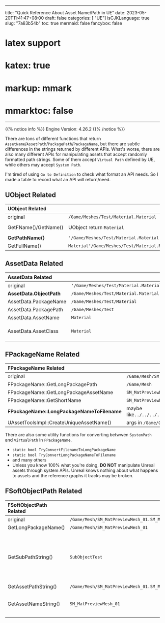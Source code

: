 
---
title: "Quick Reference About Asset Name/Path in UE"
date: 2023-05-20T11:41:47+08:00
draft: false
categories: [ "UE"]
isCJKLanguage: true
slug: "7a83b54b"
toc: true
mermaid: false
fancybox: false
# latex support
# katex: true
# markup: mmark
# mmarktoc: false 
---


{{% notice info %}}
Engine Version: 4.26.2
{{% /notice %}}

There are tons of different functions that return `AssetName`/`AssetPath`/`PackagePath`/`PackageName`, but there are subtle differences in the strings returned by different APIs.
What's worse, there are also many different APIs for manipulating assets that accept randomly formatted path strings. Some of them accept `Virtual Path` defined by UE, while others may accept `System Path`.

I'm tired of using `Go to Definition` to check what format an API needs. So I made a table to record what an API will return/need.

## UObject Related

| UObject Related      |                                                 | note                                         |
| :-------------------- | ----------------------------------------------- | -------------------------------------------- |
| original             | `/Game/Meshes/Test/Material.Material`           |                                              |
| GetFName()/GetName() | UObject return `Material`                       | UPackage return `/Game/Meshes/Test/Material` |
| **GetPathName()**    | `'/Game/Meshes/Test/Material.Material'`         |                                              |
| GetFullName()        | `Material'/Game/Meshes/Test/Material.Material'` |                                              |

## AssetData Related

| AssetData Related        |                                         | note                     |
| :------------------------ | --------------------------------------- | ------------------------ |
| original                 | `'/Game/Meshes/Test/Material.Material'` |                          |
| **AssetData.ObjectPath** | `/Game/Meshes/Test/Material.Material`   |                          |
| AssetData.PackageName    | `/Game/Meshes/Test/Material`            |                          |
| AssetData.PackagePath    | `/Game/Meshes/Test`                     |                          |
| AssetData.AssetName      | `Material`                              |                          |
| AssetData.AssetClass     | `Material`                              | `Blueprint` if it's a BP |

## FPackageName Related 

| FPackageName Related                           |                                                                                    |     |
| :------------------------------------------- | ---------------------------------------------------------------------------------- | --- |
| original                                    | `/Game/Mesh/SM_MatPreviewMesh_01.SM_MatPreviewMesh_01:SubObjectTest`               |     |
| FPackageName::GetLongPackagePath            | `/Game/Mesh`                                                                       |     |
| FPackageName::GetLongPackageAssetName       | `SM_MatPreviewMesh_01.SM_MatPreviewMesh_01:SubObjectTest`                          |     |
| FPackageName::GetShortName                  | `SM_MatPreviewMesh_01.SM_MatPreviewMesh_01:SubObjectTest`                          |     |
| **FPackageName::LongPackageNameToFilename** | maybe like`../../../../../test_proj/ToolExample/Content/Mesh/SM_MatPreviewMesh_01` |     |
| UAssetToolsImpl::CreateUniqueAssetName()    | args in `/Game/Cube`,`_suffix`, args out `/Game/Cube_suffix_x`,`Cube_suffix_x`     |     |


There are also some utility functions for converting betwwen `SystemPath` and `VirtualPath` in `FPackageName`.
- `static bool TryConvertFilenameToLongPackageName`
- `static bool TryConvertLongPackageNameToFilename`
- and many others
- Unless you know 100% what you're doing, **DO NOT** manipulate Unreal assets through system APIs. Unreal knows nothing about what happens to assets and the reference graphs it tracks may be broken.

## FSoftObjectPath Related

| FSoftObjectPath Related | ||
| :----------------------- |- | -|
| original                | `/Game/Mesh/SM_MatPreviewMesh_01.SM_MatPreviewMesh_01:SubObjectTest` |  |
| GetLongPackageName()    | `/Game/Mesh/SM_MatPreviewMesh_01`| |
| GetSubPathString()      | `SubObjectTest`| SubObject is rare in UE nowadays so it's optional and often empty. |
| GetAssetPathString()    | `/Game/Mesh/SM_MatPreviewMesh_01.SM_MatPreviewMesh_01`||
| GetAssetNameString()    | `SM_MatPreviewMesh_01` | there are also `FName` function variants                           |
